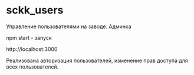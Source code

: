 # sckk_users
Управление пользователями на заводе. Админка

npm start   - запуск

http://localhost:3000

Реализована авторизация пользователей, изменение прав доступа для всех пользователей.
